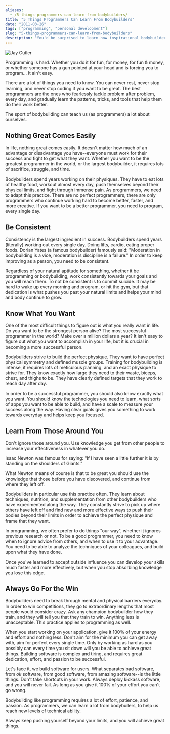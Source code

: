 ```yaml
---
aliases:
  - /5-things-programmers-can-learn-from-bodybuilders/
title: "5 Things Programmers Can Learn From Bodybuilders"
date: "2011-03-26"
tags: ["programming", "personal development"]
slug: "5-things-programmers-can-learn-from-bodybuilders"
description: "You'd be surprised to learn how inspirational bodybuilders can be to programmers like me."
---
```



![Jay Cutler][]

Programming is hard.  Whether you do it for fun, for money, for fun & money, or
whether someone has a gun pointed at your head and is forcing you to program...
It ain't easy.

There are a lot of things you need to know.  You can never rest, never stop
learning, and never stop coding if you want to be great.  The best programmers
are the ones who fearlessly tackle problem after problem, every day, and
gradually learn the patterns, tricks, and tools that help them do their work
better.

The sport of bodybuilding can teach us (as programmers) a lot about ourselves.


## Nothing Great Comes Easily

In life, nothing great comes easily.  It doesn't matter how much of an
advantage or disadvantage you have--everyone must work for their success and
fight to get what they want.  Whether you want to be the greatest programmer in
the world, or the largest bodybuilder, it requires lots of sacrifice, struggle,
and time.

Bodybuilders spend years working on their physiques.  They have to eat lots of
healthy food, workout almost every day, push themselves beyond their physical
limits, and fight through immense pain.  As programmers, we need to adapt this
practice.  There are no perfect programmers, there are only programmers who
continue working hard to become better, faster, and more creative.  If you want
to be a better programmer, you need to program, every single day.


## Be Consistent

Consistency is the largest ingredient in success.  Bodybuilders spend years
(literally) working out every single day.  Doing lifts, cardio, eating proper
foods.  Dorian Yates (a famous bodybuilder) famously said: "Moderation in
bodybuilding is a vice, moderation is discipline is a failure."  In order to
keep improving as a person, you need to be consistent.

Regardless of your natural aptitude for something, whether it be programming or
bodybuilding, work consistently towards your goals and you will reach them.  To
not be consistent is to commit suicide.  It may be hard to wake up every
morning and program, or hit the gym, but that dedication is what pushes you
past your natural limits and helps your mind and body continue to grow.


## Know What You Want

One of the most difficult things to figure out is what you really want in life.
Do you want to be the strongest person alive?  The most successful programmer
in the world?  Make over a million dollars a year?  It isn't easy to figure out
what you want to accomplish in your life, but it is crucial in becoming a more
successful person.

Bodybuilders strive to build the perfect physique.  They want to have perfect
physical symmetry and defined muscle groups.  Training for bodybuilding is
intense, it requires lots of meticulous planning, and an exact physique to
strive for.  They know exactly how large they need to their waste, biceps,
chest, and thighs to be.  They have clearly defined targets that they work to
reach day after day.

In order to be a successful programmer, you should also know exactly what you
want.  You should know the technologies you need to learn, what sorts of apps
you want to be able to build, and have a scale to measure your success along
the way.  Having clear goals gives you something to work towards everyday and
helps keep you focused.


## Learn From Those Around You

Don't ignore those around you.  Use knowledge you get from other people to
increase your effectiveness in whatever you do.

Isaac Newton was famous for saying: "If I have seen a little further it is by
standing on the shoulders of Giants."

What Newton means of course is that to be great you should use the knowledge
that those before you have discovered, and continue from where they left off.

Bodybuilders in particular use this practice often.  They learn about
techniques, nutrition, and supplementation from other bodybuilders who have
experimented along the way.  They constantly strive to pick up where others
have left off and find new and more effective ways to push their bodies beyond
their limits in order to achieve the perfect physique and frame that they want.

In programming, we often prefer to do things "our way", whether it ignores
previous research or not.  To be a good programmer, you need to know when to
ignore advice from others, and when to use it to your advantage.  You need to
be able to analyze the techniques of your colleagues, and build upon what they
have done.

Once you've learned to accept outside influence you can develop your skills
much faster and more effectively, but when you stop absorbing knowledge you
lose this edge.


## Always Go For the Win

Bodybuilders need to break through mental and physical barriers everyday.  In
order to win competitions, they go to extraordinary lengths that most people
would consider crazy.  Ask any champion bodybuilder how they train, and they
will tell you that they train to win.  Anything less is unacceptable.  This
practice applies to programming as well.

When you start working on your application, give it 100% of your energy and
effort and nothing less.  Don't aim for the minimum you can get away with, aim
for perfect every single time.  Only by working as hard as you possibly can
every time you sit down will you be able to achieve great things.  Building
software is complex and tiring, and requires great dedication, effort, and
passion to be successful.

Let's face it, we build software for users.  What separates bad software, from
*ok* software, from good software, from amazing software--is the little things.
Don't take shortcuts in your work.  Always deploy kickass software, and you
will never fail.  As long as you give it 100% of your effort you can't go
wrong.

Bodybuilding like programming requires a lot of effort, patience, and passion.
As programmers, we can learn a lot from bodybuilers, to help us reach new
levels of technical ability.

Always keep pushing yourself beyond your limits, and you will achieve great
things.


  [Jay Cutler]: /static/blog/images/2011/jay-cutler.png "Jay Cutler"
